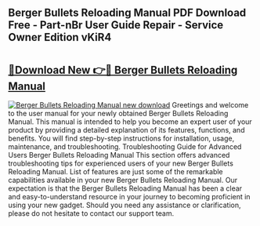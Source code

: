 ## Berger Bullets Reloading Manual PDF Download Free - Part-nBr User Guide Repair - Service Owner Edition vKiR4

# <h2><a href="http://bc10454.oget.top/?id=Berger+Bullets+Reloading+Manual">🔗Download New 👉🔴 Berger Bullets Reloading Manual</a></h2>

[![Berger Bullets Reloading Manual new download](https://i.imgur.com/5g1atiW.png)](http://bc10454.oget.top/?id=Berger+Bullets+Reloading+Manual)
Greetings and welcome to the user manual for your newly obtained Berger Bullets Reloading Manual. This manual is intended to help you become an expert user of your product by providing a detailed explanation of its features, functions, and benefits. You will find step-by-step instructions for installation, usage, maintenance, and troubleshooting. Troubleshooting Guide for Advanced Users Berger Bullets Reloading Manual This section offers advanced troubleshooting tips for experienced users of your new Berger Bullets Reloading Manual. List of features are just some of the remarkable capabilities available in your new Berger Bullets Reloading Manual. Our expectation is that the Berger Bullets Reloading Manual has been a clear and easy-to-understand resource in your journey to becoming proficient in using your new gadget. Should you need any assistance or clarification, please do not hesitate to contact our support team.
